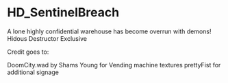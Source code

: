 # HD_SentinelBreach
A lone highly confidential warehouse has become overrun with demons! Hidous Destructor Exclusive

Credit goes to:


DoomCity.wad by Shams Young for Vending machine textures
prettyFist for additional signage 
